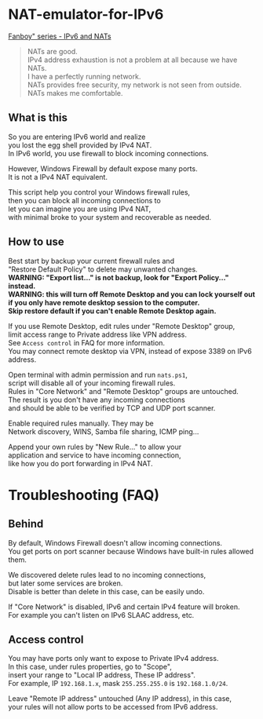 # NAT-emulator-for-IPv6
[Fanboy" series - IPv6 and NATs](https://www.youtube.com/watch?v=v26BAlfWBm8)

> NATs are good.  
> IPv4 address exhaustion is not a problem at all because we have NATs.  
> I have a perfectly running network.  
> NATs provides free security, my network is not seen from outside.  
> NATs makes me comfortable.

## What is this
So you are entering IPv6 world and realize  
you lost the egg shell provided by IPv4 NAT.  
In IPv6 world, you use firewall to block incoming connections.

However, Windows Firewall by default expose many ports.  
It is not a IPv4 NAT equivalent.

This script help you control your Windows firewall rules,  
then you can block all incoming connections to  
let you can imagine you are using IPv4 NAT,  
with minimal broke to your system and recoverable as needed.

## How to use
Best start by backup your current firewall rules and  
"Restore Default Policy" to delete may unwanted changes.  
**WARNING: "Export list..." is not backup, look for "Export Policy..." instead.**  
**WARNING: this will turn off Remote Desktop and you can lock yourself out  
if you only have remote desktop session to the computer.  
Skip restore default if you can't enable Remote Desktop again.**

If you use Remote Desktop, edit rules under "Remote Desktop" group,  
limit access range to Private address like VPN address.  
See `Access control` in FAQ for more information.  
You may connect remote desktop via VPN, instead of expose 3389 on IPv6 address.

Open terminal with admin permission and run `nats.ps1`,  
script will disable all of your incoming firewall rules.  
Rules in "Core Network" and "Remote Desktop" groups are untouched.  
The result is you don't have any incoming connections  
and should be able to be verified by TCP and UDP port scanner.

Enable required rules manually. They may be  
Network discovery, WINS, Samba file sharing, ICMP ping...

Append your own rules by "New Rule..." to allow your  
application and service to have incoming connection,  
like how you do port forwarding in IPv4 NAT.

# Troubleshooting (FAQ)
## Behind
By default, Windows Firewall doesn't allow incoming connections.  
You get ports on port scanner because Windows have built-in rules allowed them.

We discovered delete rules lead to no incoming connections,  
but later some services are broken.  
Disable is better than delete in this case, can be easily undo.

If "Core Network" is disabled, IPv6 and certain IPv4 feature will broken.  
For example you can't listen on IPv6 SLAAC address, etc.

## Access control
You may have ports only want to expose to Private IPv4 address.  
In this case, under rules properties, go to "Scope",  
insert your range to "Local IP address, These IP address".  
For example, IP `192.168.1.x`, mask `255.255.255.0` is `192.168.1.0/24`.

Leave "Remote IP address" untouched (Any IP address), in this case,  
your rules will not allow ports to be accessed from IPv6 address.
